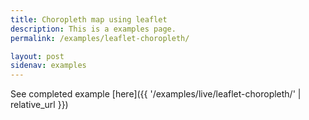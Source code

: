 ```yaml
---
title: Choropleth map using leaflet
description: This is a examples page.
permalink: /examples/leaflet-choropleth/

layout: post
sidenav: examples
---
```


See completed example [here]({{ '/examples/live/leaflet-choropleth/' | relative_url }})

